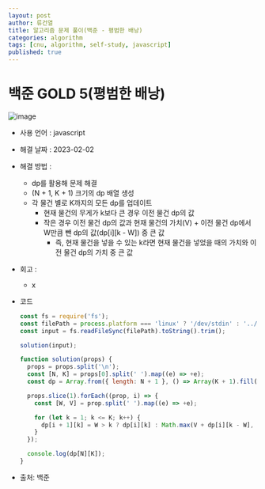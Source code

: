 ```yaml
---
layout: post
author: 류건열
title: 알고리즘 문제 풀이(백준 - 평범한 배낭)
categories: algorithm
tags: [cnu, algorithm, self-study, javascript]
published: true
---
```


# 백준 GOLD 5(평범한 배낭)

![image](https://user-images.githubusercontent.com/34560965/216275877-c8deb34a-e4bb-4fd8-bea8-f8fa691d4eae.png)

- 사용 언어 : javascript

- 해결 날짜 : 2023-02-02

- 해결 방법 :

  - dp를 활용해 문제 해결
  - (N + 1, K + 1) 크기의 dp 배열 생성
  - 각 물건 별로 K까지의 모든 dp를 업데이트
    - 현재 물건의 무게가 k보다 큰 경우 이전 물건 dp의 값
    - 작은 경우 이전 물건 dp의 값과 현재 물건의 가치(V) + 이전 물건 dp에서 W만큼 뺀 dp의 값(dp[i][k - W]) 중 큰 값
      - 즉, 현재 물건을 넣을 수 있는 k라면 현재 물건을 넣었을 때의 가치와 이전 물건 dp의 가치 중 큰 값

- 회고 :

  - x

- 코드

  ```javascript
  const fs = require('fs');
  const filePath = process.platform === 'linux' ? '/dev/stdin' : '../input.txt';
  const input = fs.readFileSync(filePath).toString().trim();

  solution(input);

  function solution(props) {
    props = props.split('\n');
    const [N, K] = props[0].split(' ').map((e) => +e);
    const dp = Array.from({ length: N + 1 }, () => Array(K + 1).fill(0));

    props.slice(1).forEach((prop, i) => {
      const [W, V] = prop.split(' ').map((e) => +e);

      for (let k = 1; k <= K; k++) {
        dp[i + 1][k] = W > k ? dp[i][k] : Math.max(V + dp[i][k - W], dp[i][k]);
      }
    });

    console.log(dp[N][K]);
  }
  ```

- 출처: 백준
